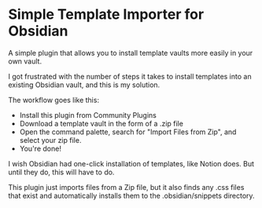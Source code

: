 # Simple Template Importer for Obsidian

A simple plugin that allows you to install template vaults more easily in your own vault.

I got frustrated with the number of steps it takes to install templates into an existing Obsidian vault, and this is my solution.

The workflow goes like this:

- Install this plugin from Community Plugins
- Download a template vault in the form of a .zip file
- Open the command palette, search for "Import Files from Zip", and select your zip file.
- You're done!

I wish Obsidian had one-click installation of templates, like Notion does. But until they do, this will have to do.

This plugin just imports files from a Zip file, but it also finds any .css files that exist and automatically installs them to the .obsidian/snippets directory.
